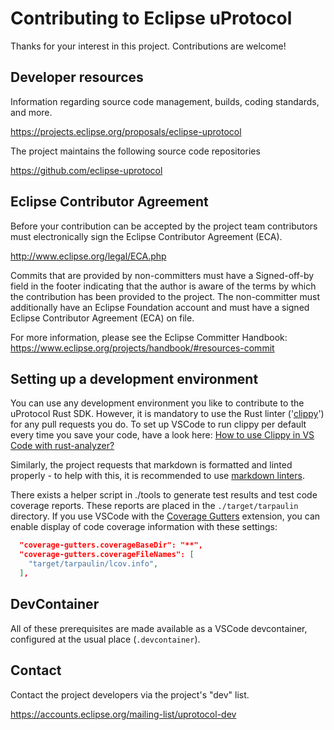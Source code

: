 # Contributing to Eclipse uProtocol

Thanks for your interest in this project. Contributions are welcome!

## Developer resources

Information regarding source code management, builds, coding standards, and
more.

<https://projects.eclipse.org/proposals/eclipse-uprotocol>

The project maintains the following source code repositories

<https://github.com/eclipse-uprotocol>

## Eclipse Contributor Agreement

Before your contribution can be accepted by the project team contributors must
electronically sign the Eclipse Contributor Agreement (ECA).

<http://www.eclipse.org/legal/ECA.php>

Commits that are provided by non-committers must have a Signed-off-by field in
the footer indicating that the author is aware of the terms by which the
contribution has been provided to the project. The non-committer must
additionally have an Eclipse Foundation account and must have a signed Eclipse
Contributor Agreement (ECA) on file.

For more information, please see the Eclipse Committer Handbook:
<https://www.eclipse.org/projects/handbook/#resources-commit>

## Setting up a development environment

You can use any development environment you like to contribute to the uProtocol Rust SDK. However, it is mandatory to use the Rust linter ('[clippy](<https://github.com/rust-lang/rust-clippy>)') for any pull requests you do.
To set up VSCode to run clippy per default every time you save your code, have a look here: [How to use Clippy in VS Code with rust-analyzer?](https://users.rust-lang.org/t/how-to-use-clippy-in-vs-code-with-rust-analyzer/41881)

Similarly, the project requests that markdown is formatted and linted properly - to help with this, it is recommended to use [markdown linters](https://marketplace.visualstudio.com/items?itemName=DavidAnson.vscode-markdownlint).

There exists a helper script in ./tools to generate test results and test code coverage reports. These reports are placed in the `./target/tarpaulin` directory. If you use VSCode with the [Coverage Gutters](https://marketplace.visualstudio.com/items?itemName=ryanluker.vscode-coverage-gutters) extension, you can enable display of code coverage information with these settings:

``` json
  "coverage-gutters.coverageBaseDir": "**",
  "coverage-gutters.coverageFileNames": [
    "target/tarpaulin/lcov.info",
  ],
```

## DevContainer

All of these prerequisites are made available as a VSCode devcontainer, configured at the usual place (`.devcontainer`).


## Contact

Contact the project developers via the project's "dev" list.

<https://accounts.eclipse.org/mailing-list/uprotocol-dev>

